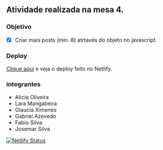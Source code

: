 ## Atividade realizada na mesa 4.


### Objetivo
- [x] Criar mais posts (min. 8) atrtavés do objeto no javascript.

### Deploy

[Clique aqui](https://thriving-heliotrope-5429b8.netlify.app/) e veja o deploy feito no Netlify.

### integrantes

- Alicia Oliveira
- Lara Mangabeira
- Glaucia Ximenes
- Gabriel Azevedo
- Fabio Silva
- Josemar Silva


[![Netlify Status](https://api.netlify.com/api/v1/badges/0d216ba6-c716-4710-a559-961afc875d54/deploy-status)](https://app.netlify.com/sites/kaleidoscopic-frangipane-5066ab/deploys)
